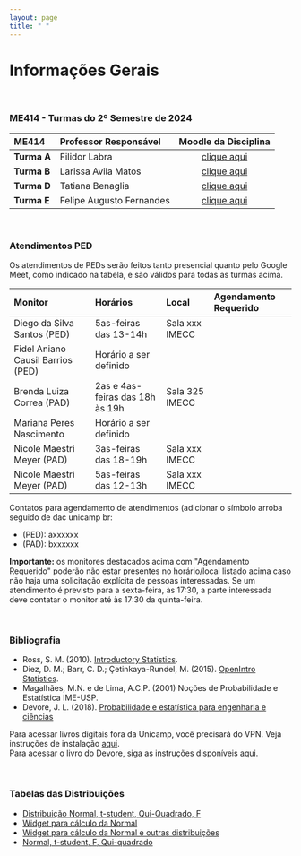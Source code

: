 ```yaml
---
layout: page
title: " "
---
```


# Informações Gerais

<br/>

### ME414 - Turmas do 2º Semestre de 2024

| ME414        | Professor Responsável        |  Moodle da Disciplina |  
|:-------------|:-----------------------------|:-----------------------------:|
| **Turma A**  | Filidor Labra|  [clique aqui](https://moodle.ggte.unicamp.br)    |
| **Turma B**  | Larissa Avila Matos      |  [clique aqui](https://moodle.ggte.unicamp.br/course/view.php?id=19182)    |
| **Turma D**  | Tatiana Benaglia         |  [clique aqui](https://moodle.ggte.unicamp.br/course/view.php?id=19625)    |
| **Turma E**  | Felipe Augusto Fernandes |  [clique aqui](https://moodle.ggte.unicamp.br)    |


<br />

### Atendimentos PED

Os atendimentos de PEDs serão feitos tanto presencial quanto pelo Google Meet, como indicado na tabela, e são válidos para todas as turmas acima.


| Monitor                      | Horários                |  Local                          |  Agendamento Requerido |
|:-----------------------------|:------------------------|:--------------------------------|:-----------------------|
| Diego da Silva Santos (PED) | 5as-feiras das 13-14h   |  Sala xxx IMECC                 |                        |
| Fidel Aniano Causil Barrios (PED) | Horário a ser definido   |                                 |                        |
| Brenda Luiza Correa (PAD)   | 2as e 4as-feiras das 18h às 19h | Sala 325 IMECC                                |                        |
| Mariana Peres Nascimento    | Horário a ser definido   |                                 |                        |
| Nicole Maestri Meyer (PAD)  | 3as-feiras das 18-19h   |   Sala xxx IMECC   |                        |
| Nicole Maestri Meyer (PAD)  | 5as-feiras das 12-13h   |   Sala xxx IMECC   |                        |



Contatos para agendamento de atendimentos (adicionar o símbolo arroba seguido de dac <ponto> unicamp <ponto> br:

* (PED): axxxxxx
* (PAD): bxxxxxx

**Importante:** os monitores destacados acima com "Agendamento Requerido" poderão não estar presentes no horário/local listado acima caso não haja uma solicitação explícita de pessoas interessadas. Se um atendimento é previsto para a sexta-feira, às 17:30, a parte interessada deve contatar o monitor até às 17:30 da quinta-feira.

<br />



### Bibliografia

* Ross, S. M. (2010). [Introductory Statistics](http://www.sciencedirect.com/science/book/9780123743886).
* Diez, D. M.; Barr, C. D.; Çetinkaya-Rundel, M. (2015). [OpenIntro Statistics](https://leanpub.com/openintro-statistics).
* Magalhães, M.N. e de Lima, A.C.P. (2001) Noções de Probabilidade e Estatística IME-USP.
* Devore, J. L. (2018). [Probabilidade e estatística para engenharia e ciências](	http://acervus.unicamp.br/index.asp?codigo_sophia=1138563)

Para acessar livros digitais fora da Unicamp, você precisará do VPN. Veja instruções de instalação [aqui](http://www.ccuec.unicamp.br/ccuec/acesso_remoto_vpn). <br />
Para acessar o livro do Devore, siga as instruções disponíveis [aqui](https://www.biblioteca.fea.unicamp.br/sites/biblioteca/files/GuiaDeAcessoAosE-booksCengage.pdf).

<br />

### Tabelas das Distribuições

* [Distribuição Normal, t-student, Qui-Quadrado, F](Tabelas-impressao.pdf)
* [Widget para cálculo da Normal](https://www.wolframalpha.com/widgets/gallery/view.jsp?id=9bd010a31f27d2500aede72eb5852af2)
* [Widget para cálculo da Normal e outras distribuições](https://gallery.shinyapps.io/dist_calc/)
* [Normal, t-student, F, Qui-quadrado](http://www.bertolo.pro.br/FinEst/Estatistica/DistribuicaoProbabilidades2/normal/index.html)
